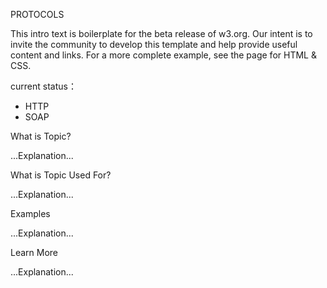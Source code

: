 PROTOCOLS

This intro text is boilerplate for the beta release of w3.org. Our intent is to invite the community to develop this template and help provide useful content and links. For a more complete example, see the page for HTML & CSS.

current status：
+ HTTP
+ SOAP

What is Topic?

...Explanation...

What is Topic Used For?

...Explanation...

Examples

...Explanation...

Learn More

...Explanation...